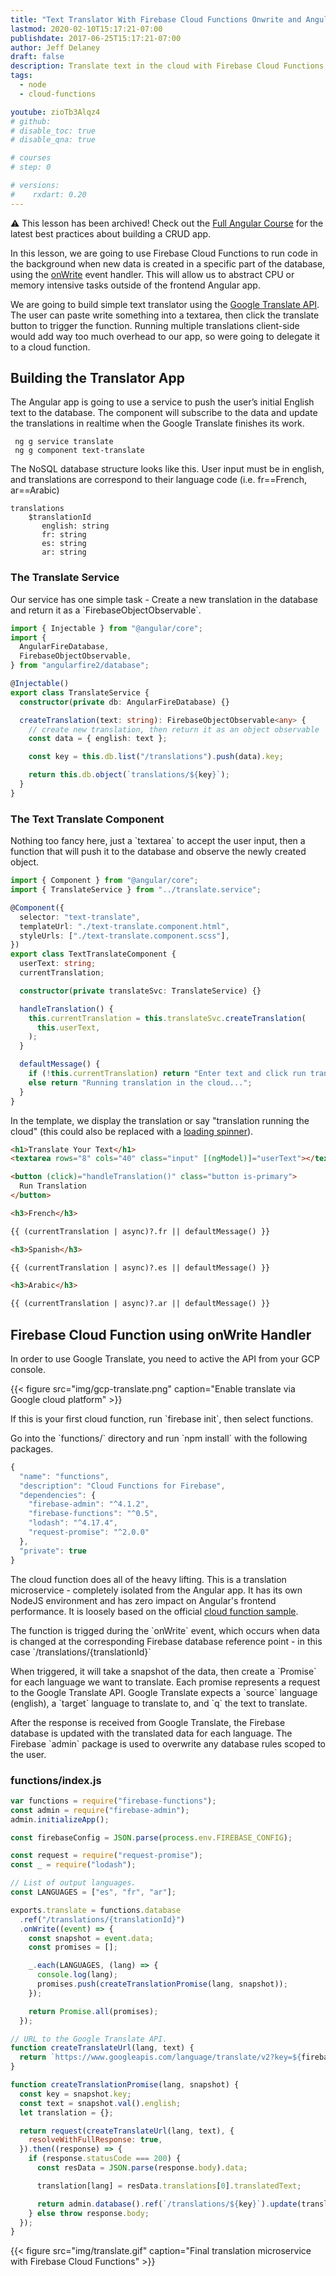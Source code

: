 ```yaml
---
title: "Text Translator With Firebase Cloud Functions Onwrite and Angular"
lastmod: 2020-02-10T15:17:21-07:00
publishdate: 2017-06-25T15:17:21-07:00
author: Jeff Delaney
draft: false
description: Translate text in the cloud with Firebase Cloud Functions
tags:
  - node
  - cloud-functions

youtube: zioTb3Alqz4
# github:
# disable_toc: true
# disable_qna: true

# courses
# step: 0

# versions:
#    rxdart: 0.20
---
```


⚠️ This lesson has been archived! Check out the [Full Angular Course](/courses/angular) for the latest best practices about building a CRUD app.

<p>In this lesson, we are going to use Firebase Cloud Functions to run code in the background when new data is created in a specific part of the database, using the <a href="https://firebase.google.com/docs/reference/functions/functions.database.RefBuilder#onWrite">onWrite</a> event handler. This will allow us to abstract CPU or memory intensive tasks outside of the frontend Angular app.</p>

<p>We are going to build simple text translator using the <a href="https://cloud.google.com/translate">Google Translate API</a>. The user can paste write something into a textarea, then click the translate button to trigger the function. Running multiple translations client-side would add way too much overhead to our app, so were going to delegate it to a cloud function. </p>

## Building the Translator App

<p>The Angular app is going to use a service to push the user’s initial English text to the database. The component will subscribe to the data and update the translations in realtime when the Google Translate finishes its work. </p>

```shell
 ng g service translate
 ng g component text-translate
```

<p>The NoSQL database structure looks like this. User input must be in english, and translations are correspond to their language code (i.e. fr==French, ar==Arabic)</p>

```
translations
    $translationId
       english: string
       fr: string
       es: string
       ar: string

```

### The Translate Service

<p>Our service has one simple task - Create a new translation in the database and return it as a `FirebaseObjectObservable`.</p>

```typescript
import { Injectable } from "@angular/core";
import {
  AngularFireDatabase,
  FirebaseObjectObservable,
} from "angularfire2/database";

@Injectable()
export class TranslateService {
  constructor(private db: AngularFireDatabase) {}

  createTranslation(text: string): FirebaseObjectObservable<any> {
    // create new translation, then return it as an object observable
    const data = { english: text };

    const key = this.db.list("/translations").push(data).key;

    return this.db.object(`translations/${key}`);
  }
}
```

### The Text Translate Component

<p>Nothing too fancy here, just a `textarea` to accept the user input, then a function that will push it to the database and observe the newly created object. </p>

```typescript
import { Component } from "@angular/core";
import { TranslateService } from "../translate.service";

@Component({
  selector: "text-translate",
  templateUrl: "./text-translate.component.html",
  styleUrls: ["./text-translate.component.scss"],
})
export class TextTranslateComponent {
  userText: string;
  currentTranslation;

  constructor(private translateSvc: TranslateService) {}

  handleTranslation() {
    this.currentTranslation = this.translateSvc.createTranslation(
      this.userText,
    );
  }

  defaultMessage() {
    if (!this.currentTranslation) return "Enter text and click run translation";
    else return "Running translation in the cloud...";
  }
}
```

<p>In the template, we display the translation or say "translation running the cloud" (this could also be replaced with a <a href="http://angularfirebase.com/lessons/show-loading-spinners-for-firebase-data/">loading spinner</a>). </p>

```html
<h1>Translate Your Text</h1>
<textarea rows="8" cols="40" class="input" [(ngModel)]="userText"></textarea>

<button (click)="handleTranslation()" class="button is-primary">
  Run Translation
</button>

<h3>French</h3>

{{ (currentTranslation | async)?.fr || defaultMessage() }}

<h3>Spanish</h3>

{{ (currentTranslation | async)?.es || defaultMessage() }}

<h3>Arabic</h3>

{{ (currentTranslation | async)?.ar || defaultMessage() }}
```

## Firebase Cloud Function using onWrite Handler

<p>In order to use Google Translate, you need to active the API from your GCP console.</p>

{{< figure src="img/gcp-translate.png" caption="Enable translate via Google cloud platform" >}}

<p>If this is your first cloud function, run `firebase init`, then select functions.</p>

<p>Go into the `functions/` directory and run `npm install` with the following packages. </p>

```js
{
  "name": "functions",
  "description": "Cloud Functions for Firebase",
  "dependencies": {
    "firebase-admin": "^4.1.2",
    "firebase-functions": "^0.5",
    "lodash": "^4.17.4",
    "request-promise": "^2.0.0"
  },
  "private": true
}
```

<p>The cloud function does all of the heavy lifting. This is a translation microservice - completely isolated from the Angular app. It has its own NodeJS environment and has zero impact on Angular's frontend performance. It is loosely based on the official <a href="https://github.com/firebase/functions-samples/tree/master/message-translation">cloud function sample</a>. </p>

<p>The function is trigged during the `onWrite` event, which occurs when data is changed at the corresponding Firebase database reference point - in this case `/translations/{translationId}`</p>

<p>When triggered, it will take a snapshot of the data, then create a `Promise` for each language we want to translate. Each promise represents a request to the Google Translate API. Google Translate expects a `source` language (english), a `target` language to translate to, and `q` the text to translate. </p>

<p>After the response is received from Google Translate, the Firebase database is updated with the translated data for each language. The Firebase `admin` package is used to overwrite any database rules scoped to the user. </p>

### functions/index.js

```js
var functions = require("firebase-functions");
const admin = require("firebase-admin");
admin.initializeApp();

const firebaseConfig = JSON.parse(process.env.FIREBASE_CONFIG);

const request = require("request-promise");
const _ = require("lodash");

// List of output languages.
const LANGUAGES = ["es", "fr", "ar"];

exports.translate = functions.database
  .ref("/translations/{translationId}")
  .onWrite((event) => {
    const snapshot = event.data;
    const promises = [];

    _.each(LANGUAGES, (lang) => {
      console.log(lang);
      promises.push(createTranslationPromise(lang, snapshot));
    });

    return Promise.all(promises);
  });

// URL to the Google Translate API.
function createTranslateUrl(lang, text) {
  return `https://www.googleapis.com/language/translate/v2?key=${firebaseConfig.firebase.apiKey}&source=en&target=${lang}&q=${text}`;
}

function createTranslationPromise(lang, snapshot) {
  const key = snapshot.key;
  const text = snapshot.val().english;
  let translation = {};

  return request(createTranslateUrl(lang, text), {
    resolveWithFullResponse: true,
  }).then((response) => {
    if (response.statusCode === 200) {
      const resData = JSON.parse(response.body).data;

      translation[lang] = resData.translations[0].translatedText;

      return admin.database().ref(`/translations/${key}`).update(translation);
    } else throw response.body;
  });
}
```

{{< figure src="img/translate.gif" caption="Final translation microservice with Firebase Cloud Functions" >}}

